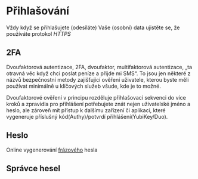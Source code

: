 # Přihlašování

Vždy když se přihlašujete (odesíláte) Vaše (osobní) data ujistěte se, že používáte protokol *HTTPS*

## 2FA

Dvoufaktorová autentizace, 2FA, dvoufaktor, multifaktorová autentizace, „ta otravná věc když chci poslat peníze a přijde mi SMS“. To jsou jen některé z názvů bezpečnostní metody zajišťující ověření uživatele, kterou byste měli používat minimálně u klíčových služeb všude, kde je to možné.

Dvoufaktorové ověření v principu rozděluje přihlašovací sekvenci do více kroků a zpravidla pro přihlášení potřebujete znát nejen uživatelské jméno a heslo, ale zároveň mít přístup k dalšímu zařízení či aplikaci, které vygeneruje příslušný kód(Authy)/potvrdí přihlášení(YubiKey/Duo).

## Heslo

Online vygenerování [frázového](https://1password.com/password-generator/) hesla

## Správce hesel
